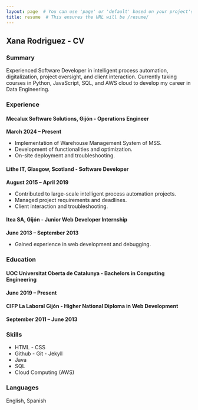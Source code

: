 ```yaml
---
layout: page  # You can use 'page' or 'default' based on your project's structure
title: resume  # This ensures the URL will be /resume/
---
```


<h2>Xana Rodriguez - CV</h2>

<h3>Summary</h3>
<p>Experienced Software Developer in intelligent process automation, digitalization, project oversight, and client interaction. Currently taking courses in Python, JavaScript, SQL, and AWS cloud to develop my career in Data Engineering.</p>

<h3>Experience</h3>

<h4>Mecalux Software Solutions, Gijón - Operations Engineer</h4>
<p><strong>March 2024 – Present</strong></p>
<ul>
  <li>Implementation of Warehouse Management System of MSS.</li>
  <li>Development of functionalities and optimization.</li>
  <li>On-site deployment and troubleshooting.</li>
</ul>

<h4>Lithe IT, Glasgow, Scotland - Software Developer</h4>
<p><strong>August 2015 – April 2019</strong></p>
<ul>
  <li>Contributed to large-scale intelligent process automation projects.</li>
  <li>Managed project requirements and deadlines.</li>
  <li>Client interaction and troubleshooting.</li>
</ul>

<h4>Itea SA, Gijón - Junior Web Developer Internship</h4>
<p><strong>June 2013 – September 2013</strong></p>
<ul>
  <li>Gained experience in web development and debugging.</li>
</ul>

<h3>Education</h3>

<h4>UOC Universitat Oberta de Catalunya - Bachelors in Computing Engineering</h4>
<p><strong>June 2019 – Present</strong></p>

<h4>CIFP La Laboral Gijón - Higher National Diploma in Web Development</h4>
<p><strong>September 2011 – June 2013</strong></p>

<h3>Skills</h3>
<ul class="skill-list">
  <li>HTML - CSS</li>
  <li>Github - Git - Jekyll</li>
  <li>Java</li>
  <li>SQL</li>
  <li>Cloud Computing (AWS)</li>
</ul>

<h3>Languages</h3>
<p>English, Spanish</p>
